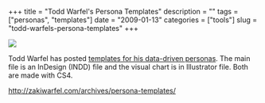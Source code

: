 +++
title = "Todd Warfel's Persona Templates"
description = ""
tags = ["personas", "templates"]
date = "2009-01-13"
categories = ["tools"]
slug = "todd-warfels-persona-templates"
+++


<div class="tool-screenshot mb1"><a href="http://zakiwarfel.com/archives/persona-templates/"><img id='bluga-thumbnail-2699' class='bluga-thumbnail custom' src='http://media.konigi.com/bluga/
wt522fc92f51747_custom.jpg'/></a></div><p>Todd Warfel has posted <a href="http://zakiwarfel.com/archives/persona-templates/">templates for his data-driven personas</a>. The main file is an InDesign (INDD) file and the visual chart is in Illustrator file. Both are made with CS4.</p>
  
<p><a href="http://zakiwarfel.com/archives/persona-templates/">http://zakiwarfel.com/archives/persona-templates/</a></p>
      
